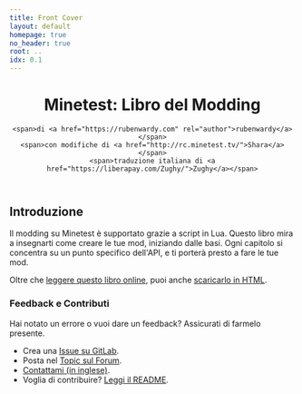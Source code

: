 ```yaml
---
title: Front Cover
layout: default
homepage: true
no_header: true
root: ..
idx: 0.1
---
```


<header>
    <h1>Minetest: Libro del Modding</h1>

    <span>di <a href="https://rubenwardy.com" rel="author">rubenwardy</a></span>
    <span>con modifiche di <a href="http://rc.minetest.tv/">Shara</a></span>
    <span>traduzione italiana di <a href="https://liberapay.com/Zughy/">Zughy</a></span>
</header>

## Introduzione

Il modding su Minetest è supportato grazie a script in Lua.
Questo libro mira a insegnarti come creare le tue mod, iniziando dalle basi.
Ogni capitolo si concentra su un punto specifico dell'API, e ti porterà presto
a fare le tue mod.

Oltre che [leggere questo libro online](https://rubenwardy.com/minetest_modding_book),
puoi anche [scaricarlo in HTML](https://github.com/rubenwardy/minetest_modding_book/releases).

### Feedback e Contributi

Hai notato un errore o vuoi dare un feedback? Assicurati di farmelo presente.

* Crea una [Issue su GitLab](https://gitlab.com/rubenwardy/minetest_modding_book/-/issues).
* Posta nel [Topic sul Forum](https://forum.minetest.net/viewtopic.php?f=14&t=10729).
* [Contattami (in inglese)](https://rubenwardy.com/contact/).
* Voglia di contribuire?
  [Leggi il README](https://gitlab.com/rubenwardy/minetest_modding_book/-/blob/master/README.md).

